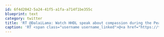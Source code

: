 ```yaml
---
id: 6f4d2042-5a24-41f5-a1fa-a714f1be355c
blueprint: text
category: twitter
title: 'RT @DalaiLama: Watch HHDL speak about compassion during the Peace Summit held in Vancouver, Canada, on September 30th, 2009. http://yout ...'
caption: 'RT <span class="username username_linked">@<a href="https://twitter.com/DalaiLama" title="Dalai Lama">DalaiLama</a></span>: Watch HHDL speak about compassion during the Peace Summit held in Vancouver, Canada, on September 30th, 2009. http://yout ...'
---
```

